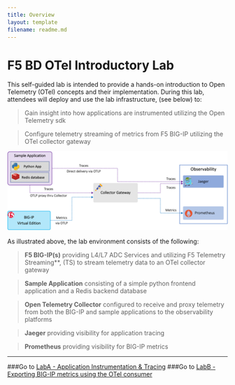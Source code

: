 ```yaml
---
title: Overview
layout: template
filename: readme.md
--- 
```


F5 BD OTel Introductory Lab
============================================================================

This self-guided lab is intended to provide a hands-on introduction to Open Telemetry (OTel) concepts and their implementation.  During this lab, attendees will deploy and use the lab infrastructure, (see below) to:
 >Gain insight into how applications are instrumented utilizing the Open Telemetry sdk

 >Configure telemetry streaming of metrics from F5 BIG-IP utilizing the OTel collector gateway 

<img src="images/labenv.png" alt="Flowers">


As illustrated above, the lab environment consists of the following:
   >**F5 BIG-IP(s)** providing L4/L7 ADC Services and utilizing F5 Telemetry Streaming**, (TS) to stream telemetry data to an OTel collector gateway

   >**Sample Application** consisting of a simple python frontend application and a Redis backend database

   >**Open Telemetry Collector** configured to receive and proxy telemetry from both the BIG-IP and sample applications to the observability platforms

   >**Jaeger** providing visibility for application tracing

   >**Prometheus** providing visibility for BIG-IP metrics
---
###Go to [LabA - Application Instrumentation & Tracing](labA.md)
###Go to [LabB - Exporting BIG-IP metrics using the OTel consumer](labB.md)